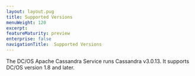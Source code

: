 ```yaml
---
layout: layout.pug
title: Supported Versions
menuWeight: 120
excerpt:
featureMaturity: preview
enterprise: false
navigationTitle:  Supported Versions
---
```


<!-- This source repo for this topic is https://github.com/mesosphere/dcos-commons -->


The DC/OS Apache Cassandra Service runs Cassandra v3.0.13. It supports DC/OS version 1.8 and later.

